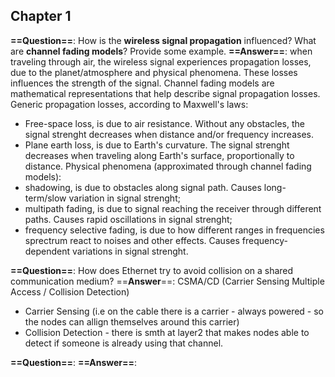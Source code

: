 ## Chapter 1

**==Question==**: How is the **wireless signal propagation** influenced? What are **channel fading models**? Provide some example.
**==Answer==**: when traveling through air, the wireless signal experiences propagation losses, due to the planet/atmosphere and physical phenomena. These losses influences the strength of the signal.
Channel fading models are mathematical representations that help describe signal propagation losses.
Generic propagation losses, according to Maxwell's laws:
- Free-space loss, is due to air resistance. Without any obstacles, the signal strenght decreases when distance and/or frequency increases.
- Plane earth loss, is due to Earth's curvature. The signal strenght decreases when traveling along Earth's surface, proportionally to distance.
Physical phenomena (approximated through channel fading models):
- shadowing, is due to obstacles along signal path. Causes long-term/slow variation in signal strenght;
- multipath fading, is due to signal reaching the receiver through different paths. Causes rapid oscillations in signal strenght;
- frequency selective fading, is due to how different ranges in frequencies sprectrum react to noises and other effects. Causes frequency-dependent variations in signal strenght.

**==Question==**: How does Ethernet try to avoid collision on a shared communication medium?
==**Answer**==:  CSMA/CD (Carrier Sensing Multiple Access / Collision Detection)
- Carrier Sensing (i.e on the cable there is a carrier - always powered - so the nodes can allign themselves around this carrier)
- Collision Detection - there is smth at layer2 that makes nodes able to detect if someone is already using that channel.

**==Question==**:
**==Answer==**: